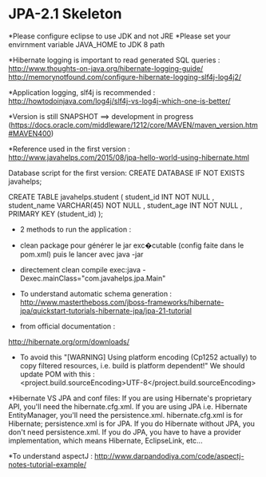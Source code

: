 # JPA-2.1 Skeleton

*Please configure eclipse to use JDK and not JRE
*Please set your envirnment variable JAVA_HOME to JDK 8 path


*Hibernate logging is important to read generated SQL queries :
http://www.thoughts-on-java.org/hibernate-logging-guide/
http://memorynotfound.com/configure-hibernate-logging-slf4j-log4j2/

*Application logging, slf4j is recommended :
http://howtodoinjava.com/log4j/slf4j-vs-log4j-which-one-is-better/

*Version is still SNAPSHOT ==> development in progress (https://docs.oracle.com/middleware/1212/core/MAVEN/maven_version.htm#MAVEN400)

*Reference used in the first version :
http://www.javahelps.com/2015/08/jpa-hello-world-using-hibernate.html

Database script for the first version:
CREATE DATABASE IF NOT EXISTS javahelps;

CREATE  TABLE javahelps.student ( 
student_id INT NOT NULL ,
student_name VARCHAR(45) NOT NULL ,
student_age INT NOT NULL ,
PRIMARY KEY (student_id) );

* 2 methods to run the application :
* clean package pour générer le jar exc�cutable (config faite dans le pom.xml) puis le lancer avec java -jar
* directement clean compile exec:java -Dexec.mainClass="com.javahelps.jpa.Main"


* To understand automatic schema generation :
http://www.mastertheboss.com/jboss-frameworks/hibernate-jpa/quickstart-tutorials-hibernate-jpa/jpa-21-tutorial


* <!-- for JPA, use hibernate-entitymanager instead of hibernate-core --> from official documentation :
http://hibernate.org/orm/downloads/

* To avoid this "[WARNING] Using platform encoding (Cp1252 actually) to copy filtered resources, i.e. build is platform dependent!"
We should update POM with this : 		
<project.build.sourceEncoding>UTF-8</project.build.sourceEncoding>

*Hibernate VS JPA and conf files:
If you are using Hibernate's proprietary API, you'll need the hibernate.cfg.xml. 
If you are using JPA i.e. Hibernate EntityManager, you'll need the persistence.xml.
hibernate.cfg.xml is for Hibernate; persistence.xml is for JPA.
If you do Hibernate without JPA, you don't need persistence.xml.
If you do JPA, you have to have a provider implementation, which means Hibernate, EclipseLink, etc...

*To understand aspectJ :
http://www.darpandodiya.com/code/aspectj-notes-tutorial-example/